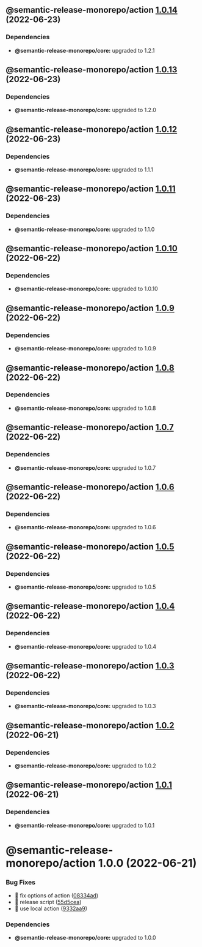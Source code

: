 ## @semantic-release-monorepo/action [1.0.14](https://github.com/bubkoo/semantic-release-monorepo/compare/@semantic-release-monorepo/action@1.0.13...@semantic-release-monorepo/action@1.0.14) (2022-06-23)





### Dependencies

* **@semantic-release-monorepo/core:** upgraded to 1.2.1

## @semantic-release-monorepo/action [1.0.13](https://github.com/bubkoo/semantic-release-monorepo/compare/@semantic-release-monorepo/action@1.0.12...@semantic-release-monorepo/action@1.0.13) (2022-06-23)





### Dependencies

* **@semantic-release-monorepo/core:** upgraded to 1.2.0

## @semantic-release-monorepo/action [1.0.12](https://github.com/bubkoo/semantic-release-monorepo/compare/@semantic-release-monorepo/action@1.0.11...@semantic-release-monorepo/action@1.0.12) (2022-06-23)





### Dependencies

* **@semantic-release-monorepo/core:** upgraded to 1.1.1

## @semantic-release-monorepo/action [1.0.11](https://github.com/bubkoo/semantic-release-monorepo/compare/@semantic-release-monorepo/action@1.0.10...@semantic-release-monorepo/action@1.0.11) (2022-06-23)





### Dependencies

* **@semantic-release-monorepo/core:** upgraded to 1.1.0

## @semantic-release-monorepo/action [1.0.10](https://github.com/bubkoo/semantic-release-monorepo/compare/@semantic-release-monorepo/action@1.0.9...@semantic-release-monorepo/action@1.0.10) (2022-06-22)





### Dependencies

* **@semantic-release-monorepo/core:** upgraded to 1.0.10

## @semantic-release-monorepo/action [1.0.9](https://github.com/bubkoo/semantic-release-monorepo/compare/@semantic-release-monorepo/action@1.0.8...@semantic-release-monorepo/action@1.0.9) (2022-06-22)





### Dependencies

* **@semantic-release-monorepo/core:** upgraded to 1.0.9

## @semantic-release-monorepo/action [1.0.8](https://github.com/bubkoo/semantic-release-monorepo/compare/@semantic-release-monorepo/action@1.0.7...@semantic-release-monorepo/action@1.0.8) (2022-06-22)





### Dependencies

* **@semantic-release-monorepo/core:** upgraded to 1.0.8

## @semantic-release-monorepo/action [1.0.7](https://github.com/bubkoo/semantic-release-monorepo/compare/@semantic-release-monorepo/action@1.0.6...@semantic-release-monorepo/action@1.0.7) (2022-06-22)





### Dependencies

* **@semantic-release-monorepo/core:** upgraded to 1.0.7

## @semantic-release-monorepo/action [1.0.6](https://github.com/bubkoo/semantic-release-monorepo/compare/@semantic-release-monorepo/action@1.0.5...@semantic-release-monorepo/action@1.0.6) (2022-06-22)





### Dependencies

* **@semantic-release-monorepo/core:** upgraded to 1.0.6

## @semantic-release-monorepo/action [1.0.5](https://github.com/bubkoo/semantic-release-monorepo/compare/@semantic-release-monorepo/action@1.0.4...@semantic-release-monorepo/action@1.0.5) (2022-06-22)





### Dependencies

* **@semantic-release-monorepo/core:** upgraded to 1.0.5

## @semantic-release-monorepo/action [1.0.4](https://github.com/bubkoo/semantic-release-monorepo/compare/@semantic-release-monorepo/action@1.0.3...@semantic-release-monorepo/action@1.0.4) (2022-06-22)





### Dependencies

* **@semantic-release-monorepo/core:** upgraded to 1.0.4

## @semantic-release-monorepo/action [1.0.3](https://github.com/bubkoo/semantic-release-monorepo/compare/@semantic-release-monorepo/action@1.0.2...@semantic-release-monorepo/action@1.0.3) (2022-06-22)





### Dependencies

* **@semantic-release-monorepo/core:** upgraded to 1.0.3

## @semantic-release-monorepo/action [1.0.2](https://github.com/bubkoo/semantic-release-monorepo/compare/@semantic-release-monorepo/action@1.0.1...@semantic-release-monorepo/action@1.0.2) (2022-06-21)





### Dependencies

* **@semantic-release-monorepo/core:** upgraded to 1.0.2

## @semantic-release-monorepo/action [1.0.1](https://github.com/bubkoo/semantic-release-monorepo/compare/@semantic-release-monorepo/action@1.0.0...@semantic-release-monorepo/action@1.0.1) (2022-06-21)





### Dependencies

* **@semantic-release-monorepo/core:** upgraded to 1.0.1

# @semantic-release-monorepo/action 1.0.0 (2022-06-21)


### Bug Fixes

* 🐛 fix options of action ([08334ad](https://github.com/bubkoo/semantic-release-monorepo/commit/08334ad1270a150be397035957377b0b73b05e52))
* 🐛 release script ([55d5cea](https://github.com/bubkoo/semantic-release-monorepo/commit/55d5cea279d5ad8d2a510ceb453c1dc7c73bc758))
* 🐛 use local action ([9332aa9](https://github.com/bubkoo/semantic-release-monorepo/commit/9332aa9d2c9ad740ff2ec9f8009a5d0971542477))





### Dependencies

* **@semantic-release-monorepo/core:** upgraded to 1.0.0
